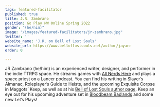 ```yaml
---
tags: featured-facilitator
published: true
title: J.R. Zambrano
position: Go Play NW Online Spring 2022
gender: "(he/him)"
image: "/images/featured-facilitators/jr-zambrano.jpg"
twitter: ''
website_name: 'J.R. on Bell of Lost Souls'
website_url: https://www.belloflostsouls.net/author/jayarr
order: 0

---
```

JR Zambrano (he/him) is an experienced writer, designer, and performer in the indie TTRPG space. He streams games with [All Nerds Here](https://www.twitch.tv/allnerdshere) and plays a space priest on a Lancer podcast. You can find his writing in Slayer’s Almanac, Roleplayer’s Guide to Heists, and the upcoming Exquisite Corpse in Maggots’ Keep, as well as at his [Bell of Lost Souls author page](https://www.belloflostsouls.net/author/jayarr). Keep an eye out for his upcoming adventure set in [Bloodbeam Badlands](https://vidityavoleti.itch.io/bloodbeam-badlands) and some new Let’s Plays!
